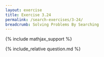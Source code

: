 ```yaml
---
layout: exercise
title: Exercise 3.24
permalink: /search-exercises/3-24/
breadcrumb: Solving Problems By Searching
---
```


{% include mathjax_support %}

<div><i class="arrow-up loader" data-chapter="search-exercises" data-exercise="ex_24" data-rating="0"></i></div>
{% include_relative question.md %}
